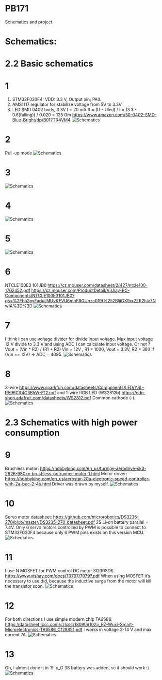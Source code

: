 # PB171
Schematics and project

# Schematics:
# 2.2 Basic schematics
# 1
1) STM32F030F4:
VDD: 3.3 V,
Output pin; PA0.
2) AMS1117 regulator for stabilize voltage from 5V to 3.3V 
3) LED SMD 0402 body, 3.3V
I = 20 mA
R = (U - Uled) / I = (3.3 - 0.6(falling)) / 0.020 = 135 Om
https://www.amazon.com/50-0402-SMD-Blue-Bright/dp/B017TR4VM4
![Schematics](1_LED.png)

# 2
Pull-up mode
![Schematics](2_Btn&Switch.png)
# 3
![Schematics](3_Btn&LED.png)
# 4
![Schematics](4_Stabilization&LED&Btn.png)
# 5
![Schematics](5_Potentiometer.png)
# 6
NTCLE100E3 101JB0
https://cz.mouser.com/datasheet/2/427/ntcle100-1762452.pdf
https://cz.mouser.com/ProductDetail/Vishay-BC-Components/NTCLE100E3101JB0?qs=%2Fha2pyFaduiiMUvKFVU6mnFRGUnzc019t%252BljiOX9xr22R2hIv7NwIA%3D%3D
![Schematics](6_Thermistor.png)
# 7
I think I can use voltage divider for divide input voltage.
Max input voltage 12 V divide to 3.3 V and using ADC I can calculate input voltage.
Or not ?
Vout = (Vin * R2) / (R1 + R2)
Vin = 12V , R1 = 1000, Vout = 3.3V, R2 = 380
If (Vin == 12V) => ADC = 4095.
![Schematics](7_MeasureInput.png)
# 8
3-wire https://www.sparkfun.com/datasheets/Components/LED/YSL-R596CR4G3B5W-F12.pdf
and 
1-wire RGB LED (WS2812b) https://cdn-shop.adafruit.com/datasheets/WS2812.pdf
Common cathode (-).
![Schematics](8_RGB_LEDs.png)

# 2.3 Schematics with high power consumption
# 9
Brushless motor: https://hobbyking.com/en_us/turnigy-aerodrive-sk3-2826-980kv-brushless-outrunner-motor-1.html
Motor driver: https://hobbyking.com/en_us/aerostar-20a-electronic-speed-controller-with-2a-bec-2-4s.html
Driver was drawn by myself.
![Schematics](9_BrushlessMotorControl.png)

# 10
Servo motor datasheet: https://github.com/microrobotics/DS3235-270/blob/master/DS3235-270_datasheet.pdf
2S Li-on battery parallel = 7.4V.
Only 6 servo motors controlled by PWM is possible to connect to STM32F030F4 because only 6 PWM pins exists on this version MCU.
![Schematics](10_18ServoMotors.png)

# 11
I use N MOSFET for PWM control DC motor SI2308DS. https://www.vishay.com/docs/70797/70797.pdf
When using MOSFET it’s necessary to use did, because the inductive surge from the motor will kill the transistor soon.
![Schematics](11_DCmotor.png)

# 12
For both directions I use simple modern chip TA6586: https://datasheet.lcsc.com/szlcsc/1809091025_RZ-Wuxi-Smart-Microelectronics-TA6586_C128851.pdf
I works in voltage 3-14 V and max current 7A.
![Schematics](12_DCmotor_bothDirections.png)

# 13
Oh, I almost done it in ‘9’ o_O
3S battery was added, so it should work :)
![Schematics](13_BrushlessMotor&Batteries.png)

